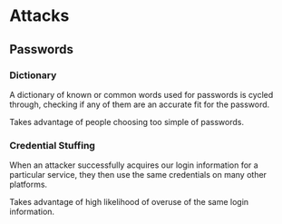 # Attacks

## Passwords

### Dictionary

A dictionary of known or common words used for passwords is cycled through, checking if any of them are an accurate fit for the password.

Takes advantage of people choosing too simple of passwords.

### Credential Stuffing

When an attacker successfully acquires our login information for a particular service, they then use the same credentials on many other platforms.

Takes advantage of high likelihood of overuse of the same login information.

## 

